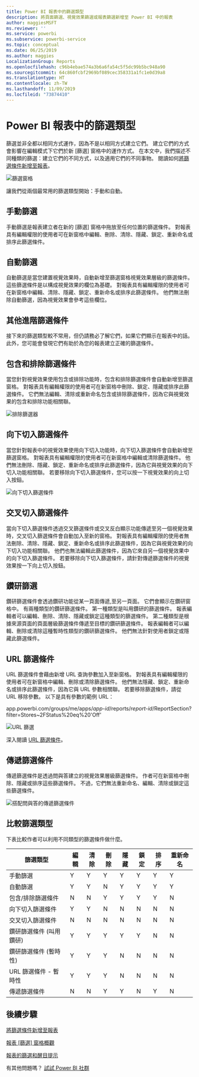 ```yaml
---
title: Power BI 報表中的篩選類型
description: 將頁面篩選、視覺效果篩選或報表篩選新增至 Power BI 中的報表
author: maggiesMSFT
ms.reviewer: ''
ms.service: powerbi
ms.subservice: powerbi-service
ms.topic: conceptual
ms.date: 06/25/2019
ms.author: maggies
LocalizationGroup: Reports
ms.openlocfilehash: c96b4ebae574a3b6a6fa54c5f5dc99b5bc948a90
ms.sourcegitcommit: 64c860fcbf2969bf089cec358331a1fc1e0d39a8
ms.translationtype: HT
ms.contentlocale: zh-TW
ms.lasthandoff: 11/09/2019
ms.locfileid: "73874410"
---
```

# <a name="types-of-filters-in-power-bi-reports"></a>Power BI 報表中的篩選類型

篩選並非全都以相同方式運作，因為不是以相同方式建立它們。 建立它們的方式會影響在編輯模式下它們於新 [篩選] 窗格中的運作方式。 在本文中，我們描述不同種類的篩選：建立它們的不同方式，以及適用它們的不同事物。 閱讀如何[將篩選條件新增至報表](power-bi-report-add-filter.md)。 

![篩選窗格](media/power-bi-report-filter-types/power-bi-filter-pane.png)

讓我們從兩個最常用的篩選類型開始：手動和自動。

## <a name="manual-filters"></a>手動篩選 

手動篩選是報表建立者在新的 [篩選] 窗格中拖放至任何位置的篩選條件。 對報表具有編輯權限的使用者可在新窗格中編輯、刪除、清除、隱藏、鎖定、重新命名或排序此篩選條件。

## <a name="automatic-filters"></a>自動篩選 

自動篩選是當您建置視覺效果時，自動新增至篩選窗格視覺效果層級的篩選條件。 這些篩選條件是以構成視覺效果的欄位為基礎。 對報表具有編輯權限的使用者可在新窗格中編輯、清除、隱藏、鎖定、重新命名或排序此篩選條件。 他們無法刪除自動篩選，因為視覺效果會參考這些欄位。

## <a name="more-advanced-filters"></a>其他進階篩選條件

接下來的篩選類型較不常用，但仍請務必了解它們，如果它們顯示在報表中的話。 此外，您可能會發現它們有助於為您的報表建立正確的篩選條件。

## <a name="include-and-exclude-filters"></a>包含和排除篩選條件

當您針對視覺效果使用包含或排除功能時，包含和排除篩選條件會自動新增至篩選窗格。 對報表具有編輯權限的使用者可在新窗格中刪除、鎖定、隱藏或排序此篩選條件。 它們無法編輯、清除或重新命名包含或排除篩選條件，因為它與視覺效果的包含和排除功能相關聯。

![排除篩選器](media/power-bi-report-filter-types/power-bi-filters-exclude.png)

## <a name="drill-down-filters"></a>向下切入篩選條件

當您針對報表中的視覺效果使用向下切入功能時，向下切入篩選條件會自動新增至篩選窗格。 對報表具有編輯權限的使用者可在新窗格中編輯或清除篩選條件。 他們無法刪除、隱藏、鎖定、重新命名或排序此篩選條件，因為它與視覺效果的向下切入功能相關聯。 若要移除向下切入篩選條件，您可以按一下視覺效果的向上切入按鈕。

![向下切入篩選條件](media/power-bi-report-filter-types/power-bi-filters-drill-down.png)

## <a name="cross-drill-filters"></a>交叉切入篩選條件

當向下切入篩選條件透過交叉篩選條件或交叉反白顯示功能傳遞至另一個視覺效果時，交叉切入篩選條件會自動加入至新的窗格。 對報表具有編輯權限的使用者無法刪除、清除、隱藏、鎖定、重新命名或排序此篩選條件，因為它與視覺效果的向下切入功能相關聯。 他們也無法編輯此篩選條件，因為它來自另一個視覺效果中的向下切入篩選條件。 若要移除向下切入篩選條件，請針對傳遞篩選條件的視覺效果按一下向上切入按鈕。

## <a name="drillthrough-filters"></a>鑽研篩選

鑽研篩選條件會透過鑽研功能從某一頁面傳遞,至另一頁面。 它們會顯示在鑽研窗格中。 有兩種類型的鑽研篩選條件。 第一種類型是叫用鑽研的篩選條件。 報表編輯者可以編輯、刪除、清除、隱藏或鎖定這種類型的篩選條件。 第二種類型是根據來源頁面的頁面層級篩選條件傳遞至目標的鑽研篩選條件。 報表編輯者可以編輯、刪除或清除這種暫時性類型的鑽研篩選條件。 他們無法針對使用者鎖定或隱藏此篩選條件。

## <a name="url-filters"></a>URL 篩選條件

URL 篩選條件會藉由新增 URL 查詢參數加入至新窗格。 對報表具有編輯權限的使用者可在新窗格中編輯、刪除或清除篩選條件。 他們無法隱藏、鎖定、重新命名或排序此篩選條件，因為它與 URL 參數相關聯。 若要移除篩選條件，請從 URL 移除參數。 以下是具有參數的範例 URL：

app.powerbi.com/groups/me/apps/*app-id*/reports/*report-id*/ReportSection?filter=Stores~2FStatus%20eq%20'Off'

![URL 篩選](media/power-bi-report-filter-types/power-bi-filter-url.png)

深入閱讀 [URL 篩選條件](service-url-filters.md)。

## <a name="pass-through-filters"></a>傳遞篩選條件

傳遞篩選條件是透過問與答建立的視覺效果層級篩選條件。 作者可在新窗格中刪除、隱藏或排序這些篩選條件。 不過，它們無法重新命名、編輯、清除或鎖定這些篩選條件。

![搭配問與答的傳遞篩選條件](media/power-bi-report-filter-types/power-bi-filters-qna.png)

## <a name="comparing-filter-types"></a>比較篩選類型

下表比較作者可以利用不同類型的篩選條件做什麼。

| 篩選類型 | 編輯 | 清除 | 刪除 | 隱藏 | 鎖定 | 排序 | 重新命名 |
|----|----|----|----|----|----|----|----|
| 手動篩選 | Y | Y | Y | Y | Y | Y | Y |
| 自動篩選 | Y | Y | N | Y | Y | Y | Y |
| 包含/排除篩選條件 | N | N | Y | Y | Y | Y | N |
| 向下切入篩選條件 | Y | Y | N | N | N | N | N |
| 交叉切入篩選條件 | N | N | N | N | N | N | N |
| 鑽研篩選條件 (叫用鑽研) | Y | Y | Y | Y | Y | N | N |
| 鑽研篩選條件 (暫時性) | Y | Y | Y | N | N | N | N |
| URL 篩選條件 - 暫時性 | Y | Y | Y | N | N | N | N |
| 傳遞篩選條件 | N | N | Y | Y | N | Y | N |



## <a name="next-steps"></a>後續步驟

[將篩選條件新增至報表](power-bi-report-add-filter.md)

[報表 [篩選] 窗格概觀](consumer/end-user-report-filter.md)

[報表的篩選和醒目提示](power-bi-reports-filters-and-highlighting.md)

有其他問題嗎？ [試試 Power BI 社群](https://community.powerbi.com/)


